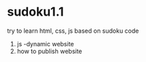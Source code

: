 # sudoku1.1

try to learn html, css, js based on sudoku code
1. js -dynamic website
2. how to publish website
